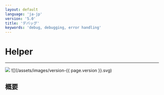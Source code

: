 ```yaml
---
layout: default
language: 'ja-jp'
version: '5.0'
title: 'デバッグ'
keywords: 'debug, debugging, error handling'
---
```


# Helper
- - -
![](/assets/images/document-status-stable-success.svg) ![](/assets/images/version-{{ page.version }}.svg)

## 概要
